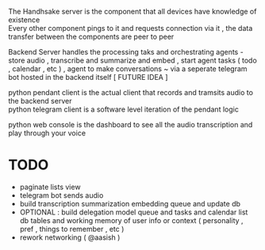 

The Handhsake server is the component that all devices have knowledge of existence  
Every other component pings to it and requests connection via it , the data transfer between the components are peer to peer  

Backend Server handles the processing taks and orchestrating agents - store audio , transcribe and summarize and embed , start agent tasks ( todo , calendar , etc ) ,  agent to make conversations ~ via a seperate telegram bot hosted in the backend itself [ FUTURE IDEA ]  

python pendant client is the actual client that records and tramsits audio to the backend server  
python telegram client is a software level iteration of the pendant logic  

python web console is the dashboard to see all the audio transcription and play through your voice  

# TODO
- paginate lists view
- telegram bot sends audio
- build transcription summarization embedding queue and update db
- OPTIONAL : build delegation model queue and tasks and calendar list db tables and working memory of user info or context ( personality , pref , things to remember , etc )
- rework networking ( @aasish )
